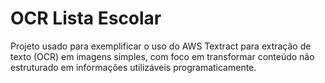 # OCR Lista Escolar

Projeto usado para exemplificar o uso do AWS Textract para extração de texto (OCR) em imagens simples, com foco em transformar conteúdo não estruturado em informações utilizáveis programaticamente.


